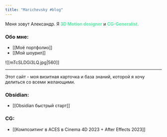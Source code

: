 ```yaml
---
title: "Marichevsky #blog"
---
```

Меня зовут Александр. Я **<font color="#52EEA3">3D Motion designer</font>** и **<font color="#52EEA3">CG-Generalist.</font>**

### Обо мне:
- [[Моё портфолио]]
- [[Мой шоурил]]

![[mTcSLDGi3LQ.jpg|560]]

---

Этот сайт - моя визитная карточка и база знаний, которой я хочу делиться со всеми желающими.

### Obsidian:
- [[Obsidian быстрый старт]]
### CG:
- [[Композитинг в ACES в Cinema 4D 2023 + After Effects 2023]]
